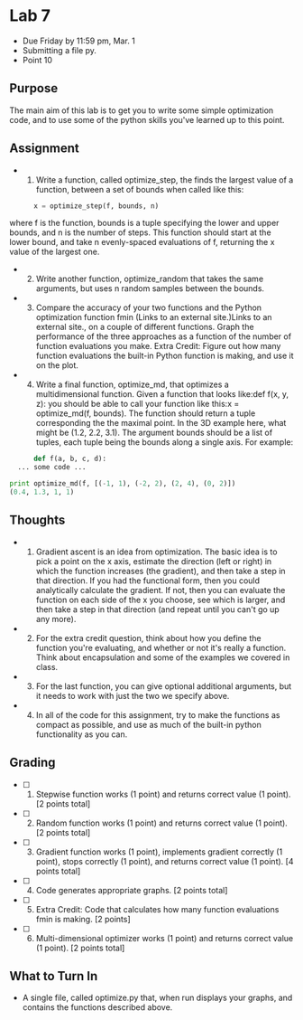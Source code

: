# Lab 7
* Due Friday by 11:59 pm, Mar. 1
* Submitting a file py.
* Point 10

## Purpose
The main aim of this lab is to get you to write some simple optimization code, and to use some of the python skills you've learned up to this point.

## Assignment
* 1. Write a function, called optimize_step, the finds the largest value of a function, between a set of bounds when called like this:
```python
      x = optimize_step(f, bounds, n)
```
where f is the function, bounds is a tuple specifying the lower and upper bounds, and n is the number of steps. This function should start at the lower bound, and take n evenly-spaced evaluations of f, returning the x value of the largest one.

* 2. Write another function, optimize_random that takes the same arguments, but uses n random samples between the bounds.

* 3. Compare the accuracy of your two functions and the Python optimization function fmin (Links to an external site.)Links to an external site., on a couple of different functions.  Graph the performance of the three approaches as a function of the number of function evaluations you make.  Extra Credit: Figure out how many function evaluations the built-in Python function is making, and use it on the plot.

* 4. Write a final function, optimize_md, that optimizes a multidimensional function.  Given a function that looks like:def f(x, y, z): you should be able to call your function like this:x = optimize_md(f, bounds).  The function should return a tuple corresponding the the maximal point.  In the 3D example here, what might be (1.2, 2.2, 3.1).  The argument bounds should be a list of tuples, each tuple being the bounds along a single axis.  For example:
```python
      def f(a, b, c, d):
  ... some code ...

print optimize_md(f, [(-1, 1), (-2, 2), (2, 4), (0, 2)])
(0.4, 1.3, 1, 1)
```

## Thoughts
* 1. Gradient ascent is an idea from optimization.  The basic idea is to pick a point on the x axis, estimate the direction (left or right) in which the function increases (the gradient), and then take a step in that direction.  If you had the functional form, then you could analytically calculate the gradient.  If not, then you can evaluate the function on each side of the x you choose, see which is larger, and then take a step in that direction (and repeat until you can't go up any more).

* 2. For the extra credit question, think about how you define the function you're evaluating, and whether or not it's really a function.  Think about encapsulation and some of the examples we covered in class.

* 3. For the last function, you can give optional additional arguments, but it needs to work with just the two we specify above.

* 4. In all of the code for this assignment, try to make the functions as compact as possible, and use as much of the built-in python functionality as you can.

## Grading
- [ ] 1. Stepwise function works (1 point) and returns correct value (1 point).  [2 points total]
- [ ] 2. Random function works (1 point) and returns correct value (1 point). [2 points total]
- [ ] 3. Gradient function works (1 point), implements gradient correctly (1 point), stops correctly (1 point), and returns correct value (1 point).  [4 points total]
- [ ] 4. Code generates appropriate graphs.  [2 points total]
- [ ] 5. Extra Credit: Code that calculates how many function evaluations fmin is making. [2 points]
- [ ] 6. Multi-dimensional optimizer works (1 point) and returns correct value (1 point). [2 points total]

## What to Turn In
* A single file, called optimize.py that, when run displays your graphs, and contains the functions described above.
